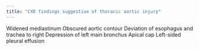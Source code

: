 ```yaml
---
title: "CXR findings suggestive of thoracic aortic injury"
---
```

Widened mediastinum
Obscured aortic contour
Deviation of esophagus and trachea to right
Depression of left main bronchus
Apical cap
Left-sided pleural effusion


